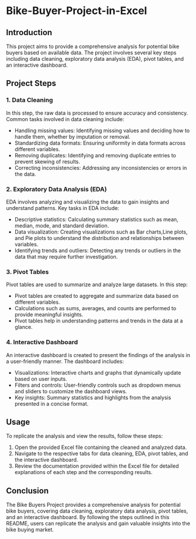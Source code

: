 # Bike-Buyer-Project-in-Excel

## Introduction
This project aims to provide a comprehensive analysis for potential bike buyers based on available data. The project involves several key steps including data cleaning, exploratory data analysis (EDA), pivot tables, and an interactive dashboard.

## Project Steps

### 1. Data Cleaning
In this step, the raw data is processed to ensure accuracy and consistency. Common tasks involved in data cleaning include:
- Handling missing values: Identifying missing values and deciding how to handle them, whether by imputation or removal.
- Standardizing data formats: Ensuring uniformity in data formats across different variables.
- Removing duplicates: Identifying and removing duplicate entries to prevent skewing of results.
- Correcting inconsistencies: Addressing any inconsistencies or errors in the data.

### 2. Exploratory Data Analysis (EDA)
EDA involves analyzing and visualizing the data to gain insights and understand patterns. Key tasks in EDA include:
- Descriptive statistics: Calculating summary statistics such as mean, median, mode, and standard deviation.
- Data visualization: Creating visualizations such as Bar charts,Line plots, and Pie plots to understand the distribution and relationships between variables.
- Identifying trends and outliers: Detecting any trends or outliers in the data that may require further investigation.

### 3. Pivot Tables
Pivot tables are used to summarize and analyze large datasets. In this step:
- Pivot tables are created to aggregate and summarize data based on different variables.
- Calculations such as sums, averages, and counts are performed to provide meaningful insights.
- Pivot tables help in understanding patterns and trends in the data at a glance.

### 4. Interactive Dashboard
An interactive dashboard is created to present the findings of the analysis in a user-friendly manner. The dashboard includes:
- Visualizations: Interactive charts and graphs that dynamically update based on user inputs.
- Filters and controls: User-friendly controls such as dropdown menus and sliders to customize the dashboard views.
- Key insights: Summary statistics and highlights from the analysis presented in a concise format.

## Usage
To replicate the analysis and view the results, follow these steps:
1. Open the provided Excel file containing the cleaned and analyzed data.
2. Navigate to the respective tabs for data cleaning, EDA, pivot tables, and the interactive dashboard.
3. Review the documentation provided within the Excel file for detailed explanations of each step and the corresponding results.

## Conclusion
The Bike Buyers Project provides a comprehensive analysis for potential bike buyers, covering data cleaning, exploratory data analysis, pivot tables, and an interactive dashboard. By following the steps outlined in this README, users can replicate the analysis and gain valuable insights into the bike buying market.
